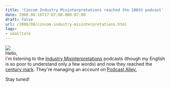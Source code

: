 ```yaml
---
title: 'Cincom Industry Misinterpretations reached the 100th podcast'
date: 2008-08-16T17:07:00.000-07:00
draft: false
url: /2008/08/cincom-industry-misinterpretations.html
tags: 
- smalltalk
---
```


[![](http://photos-a.ak.facebook.com/photos-ak-sf2p/v108/244/76/525409045/n525409045_99440_9625.jpg)](http://photos-a.ak.facebook.com/photos-ak-sf2p/v108/244/76/525409045/n525409045_99440_9625.jpg)  
Hello,  
I'm listening to the [Industry Misinterpretations](http://www.cincomsmalltalk.com/userblogs/cincom/blogView?content=podcasts) podcasts (though my English is so poor to understand only a few words) and now they reached the [century mark](http://www.cincomsmalltalk.com/blog/blogView?showComments=true&printTitle=Industry_Misinterpretations_100:_Where_We_Are&entry=3396344188). They're managing an account on [Podcast Alley.](http://www.podcastalley.com/podcast_details.php?pod_id=39824)  
  
Stay tuned!